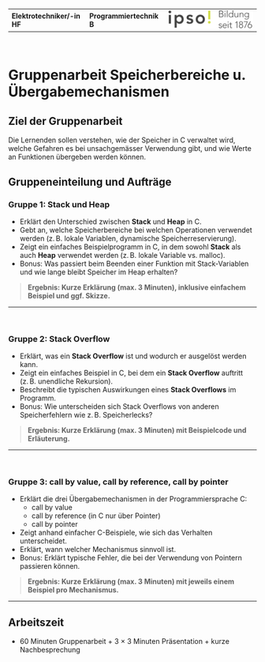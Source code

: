 |                             |                          |                                        |
| --------------------------- | ------------------------ | -------------------------------------- |
| **Elektrotechniker/-in HF** | **Programmiertechnik B** | ![IPSO Logo](./x_gitres/ipso_logo.png) |

</br>

# Gruppenarbeit Speicherbereiche u. Übergabemechanismen

## Ziel der Gruppenarbeit

Die Lernenden sollen verstehen, wie der Speicher in C verwaltet wird, welche Gefahren es bei unsachgemässer Verwendung gibt, und wie Werte an Funktionen übergeben werden können.

## Gruppeneinteilung und Aufträge

### Gruppe 1: Stack und Heap

- Erklärt den Unterschied zwischen **Stack** und **Heap** in C.
- Gebt an, welche Speicherbereiche bei welchen Operationen verwendet werden (z. B. lokale Variablen, dynamische Speicherreservierung).
- Zeigt ein einfaches Beispielprogramm in C, in dem sowohl **Stack** als auch **Heap** verwendet werden (z. B. lokale Variable vs. malloc).
- Bonus: Was passiert beim Beenden einer Funktion mit Stack-Variablen und wie lange bleibt Speicher im Heap erhalten?

> **Ergebnis: Kurze Erklärung (max. 3 Minuten), inklusive einfachem Beispiel und ggf. Skizze.**

---

</br>

### Gruppe 2: Stack Overflow

- Erklärt, was ein **Stack Overflow** ist und wodurch er ausgelöst werden kann.
- Zeigt ein einfaches Beispiel in C, bei dem ein **Stack Overflow** auftritt (z. B. unendliche Rekursion).
- Beschreibt die typischen Auswirkungen eines **Stack Overflows** im Programm.
- Bonus: Wie unterscheiden sich Stack Overflows von anderen Speicherfehlern wie z. B. Speicherlecks?

> **Ergebnis: Kurze Erklärung (max. 3 Minuten) mit Beispielcode und Erläuterung.**

---

</br>

### Gruppe 3: call by value, call by reference, call by pointer

- Erklärt die drei Übergabemechanismen in der Programmiersprache C:
  - call by value
  - call by reference (in C nur über Pointer)
  - call by pointer
- Zeigt anhand einfacher C-Beispiele, wie sich das Verhalten unterscheidet.
- Erklärt, wann welcher Mechanismus sinnvoll ist.
- Bonus: Erklärt typische Fehler, die bei der Verwendung von Pointern passieren können.

> **Ergebnis: Kurze Erklärung (max. 3 Minuten) mit jeweils einem Beispiel pro Mechanismus.**

---

## Arbeitszeit

- 60 Minuten Gruppenarbeit + 3 × 3 Minuten Präsentation + kurze Nachbesprechung

